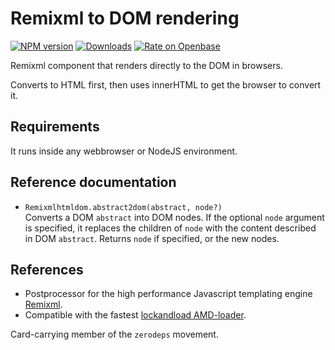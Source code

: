 <h1>Remixml to DOM rendering</h1>

[![NPM version](http://img.shields.io/npm/v/remixml-htmldom.svg?style=flat)](https://npmjs.org/package/remixml-htmldom)
[![Downloads](https://img.shields.io/npm/dm/remixml-htmldom.svg?style=flat)](https://npmjs.org/package/remixml-htmldom)
[![Rate on Openbase](https://badges.openbase.io/js/rating/remixml-htmldom.svg)](https://openbase.io/js/remixml-htmldom?utm_source=embedded&utm_medium=badge&utm_campaign=rate-badge)

Remixml component that renders directly to the DOM in browsers.

Converts to HTML first, then uses innerHTML to get the browser to convert it.

## Requirements

It runs inside any webbrowser or NodeJS environment.

## Reference documentation

- `Remixmlhtmldom.abstract2dom(abstract, node?)`<br />
  Converts a DOM `abstract` into DOM nodes.  If the optional `node` argument
  is specified, it replaces the children of `node` with the content
  described in DOM `abstract`.  Returns `node` if specified, or the new
  nodes.

## References

- Postprocessor for the high performance Javascript templating engine
  [Remixml](http://remixml.org/).
- Compatible with the
  fastest [lockandload AMD-loader](https://www.npmjs.com/package/lockandload).

Card-carrying member of the `zerodeps` movement.
